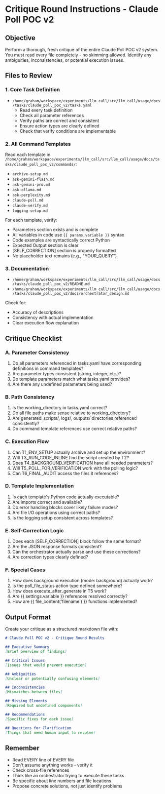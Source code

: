 # Critique Round Instructions - Claude Poll POC v2

## Objective
Perform a thorough, fresh critique of the entire Claude Poll POC v2 system. You must read every file completely - no skimming allowed. Identify any ambiguities, inconsistencies, or potential execution issues.

## Files to Review

### 1. Core Task Definition
- `/home/graham/workspace/experiments/llm_call/src/llm_call/usage/docs/tasks/claude_poll_poc_v2/tasks.yaml`
  - Read every task definition
  - Check all parameter references
  - Verify paths are correct and consistent
  - Ensure action types are clearly defined
  - Check that verify conditions are implementable

### 2. All Command Templates
Read each template in `/home/graham/workspace/experiments/llm_call/src/llm_call/usage/docs/tasks/claude_poll_poc_v2/commands/`:
- `archive-setup.md`
- `ask-gemini-flash.md`
- `ask-gemini-pro.md`
- `ask-ollama.md`
- `ask-perplexity.md`
- `claude-poll.md`
- `claude-verify.md`
- `logging-setup.md`

For each template, verify:
- Parameters section exists and is complete
- All variables in code use `{{ params.variable }}` syntax
- Code examples are syntactically correct Python
- Expected Output section is clear
- [SELF_CORRECTION] section is properly formatted
- No placeholder text remains (e.g., "YOUR_QUERY")

### 3. Documentation
- `/home/graham/workspace/experiments/llm_call/src/llm_call/usage/docs/tasks/claude_poll_poc_v2/README.md`
- `/home/graham/workspace/experiments/llm_call/src/llm_call/usage/docs/tasks/claude_poll_poc_v2/docs/orchestrator_design.md`

Check for:
- Accuracy of descriptions
- Consistency with actual implementation
- Clear execution flow explanation

## Critique Checklist

### A. Parameter Consistency
1. Do all parameters referenced in tasks.yaml have corresponding definitions in command templates?
2. Are parameter types consistent (string, integer, etc.)?
3. Do template parameters match what tasks.yaml provides?
4. Are there any undefined parameters being used?

### B. Path Consistency
1. Is the working_directory in tasks.yaml correct?
2. Do all file paths make sense relative to working_directory?
3. Are generated_scripts/, logs/, outputs/ directories referenced consistently?
4. Do command template references use correct relative paths?

### C. Execution Flow
1. Can T1_ENV_SETUP actually archive and set up the environment?
2. Will T3_RUN_CODE_INLINE find the script created by T2?
3. Does T4_BACKGROUND_VERIFICATION have all needed parameters?
4. Will T5_POLL_FOR_VERIFICATION work with the polling logic?
5. Can T6_FINAL_AUDIT access the files it references?

### D. Template Implementation
1. Is each template's Python code actually executable?
2. Are imports correct and available?
3. Do error handling blocks cover likely failure modes?
4. Are file I/O operations using correct paths?
5. Is the logging setup consistent across templates?

### E. Self-Correction Logic
1. Does each [SELF_CORRECTION] block follow the same format?
2. Are the JSON response formats consistent?
3. Can the orchestrator actually parse and use these corrections?
4. Are correction types clearly defined?

### F. Special Cases
1. How does background execution (mode: background) actually work?
2. Is the poll_file_status action type defined somewhere?
3. How does execute_after_generate in T5 work?
4. Are {{ settings.variable }} references resolved correctly?
5. How are {{ file_content('filename') }} functions implemented?

## Output Format

Create your critique as a structured markdown file with:

```markdown
# Claude Poll POC v2 - Critique Round Results

## Executive Summary
[Brief overview of findings]

## Critical Issues
[Issues that would prevent execution]

## Ambiguities
[Unclear or potentially confusing elements]

## Inconsistencies
[Mismatches between files]

## Missing Elements
[Required but undefined components]

## Recommendations
[Specific fixes for each issue]

## Questions for Clarification
[Things that need human input to resolve]
```

## Remember
- Read EVERY line of EVERY file
- Don't assume anything works - verify it
- Check cross-file references
- Think like an orchestrator trying to execute these tasks
- Be specific about line numbers and file locations
- Propose concrete solutions, not just identify problems
